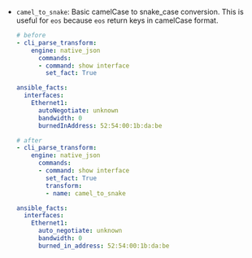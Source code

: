 - <a name="camel_to_snake">`camel_to_snake`</a>:  Basic camelCase to snake_case conversion. This is useful for `eos` because `eos` return keys in camelCase format.

    ```yaml
    # before
    - cli_parse_transform:
        engine: native_json
          commands:
          - command: show interface
            set_fact: True

    ansible_facts:
      interfaces:
        Ethernet1:
          autoNegotiate: unknown
          bandwidth: 0
          burnedInAddress: 52:54:00:1b:da:be

    # after
    - cli_parse_transform:
        engine: native_json
          commands:
          - command: show interface
            set_fact: True
            transform:
            - name: camel_to_snake

    ansible_facts:
      interfaces:
        Ethernet1:
          auto_negotiate: unknown
          bandwidth: 0
          burned_in_address: 52:54:00:1b:da:be
    ```
